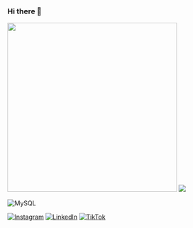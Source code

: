 ### Hi there 👋

<img src="https://github-readme-stats-wheat-two-53.vercel.app/api?username=PSouza95&theme=neon&hide_border=false&include_all_commits=false&count_private=false"  width="382px" />                    ![](https://github-readme-stats-wheat-two-53.vercel.app/api/top-langs/?username=PSouza95&theme=neon&hide_border=false&include_all_commits=false&count_private=false&layout=compact)


![MySQL](https://img.shields.io/badge/mysql-%2300f.svg?style=for-the-badge&logo=mysql&logoColor=white)


[![Instagram](https://img.shields.io/badge/Instagram-%23E4405F.svg?logo=Instagram&logoColor=white)](https://instagram.com/pedro_junior71) [![LinkedIn](https://img.shields.io/badge/LinkedIn-%230077B5.svg?logo=linkedin&logoColor=white)](https://www.linkedin.com/in/pedro-henrique1995/) [![TikTok](https://img.shields.io/badge/TikTok-%23000000.svg?logo=TikTok&logoColor=white)](https://www.tiktok.com/@ph_junior) 
